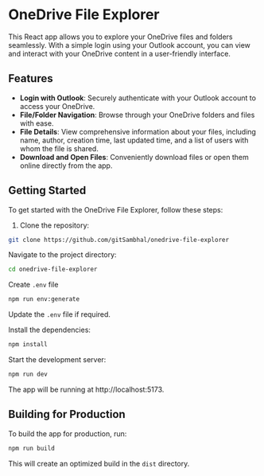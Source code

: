 # OneDrive File Explorer

This React app allows you to explore your OneDrive files and folders seamlessly. With a simple login using your Outlook account, you can view and interact with your OneDrive content in a user-friendly interface.

## Features

- **Login with Outlook**: Securely authenticate with your Outlook account to access your OneDrive.
- **File/Folder Navigation**: Browse through your OneDrive folders and files with ease.
- **File Details**: View comprehensive information about your files, including name, author, creation time, last updated time, and a list of users with whom the file is shared.
- **Download and Open Files**: Conveniently download files or open them online directly from the app.

## Getting Started

To get started with the OneDrive File Explorer, follow these steps:

1. Clone the repository:

```bash
git clone https://github.com/gitSambhal/onedrive-file-explorer
```

Navigate to the project directory:

```bash
cd onedrive-file-explorer
```

Create `.env` file
```bash
npm run env:generate
```
Update the `.env` file if required.

Install the dependencies:

```bash
npm install
```

Start the development server:

```bash
npm run dev
```

The app will be running at http://localhost:5173.

## Building for Production

To build the app for production, run:

```bash
npm run build
```

This will create an optimized build in the `dist` directory.
